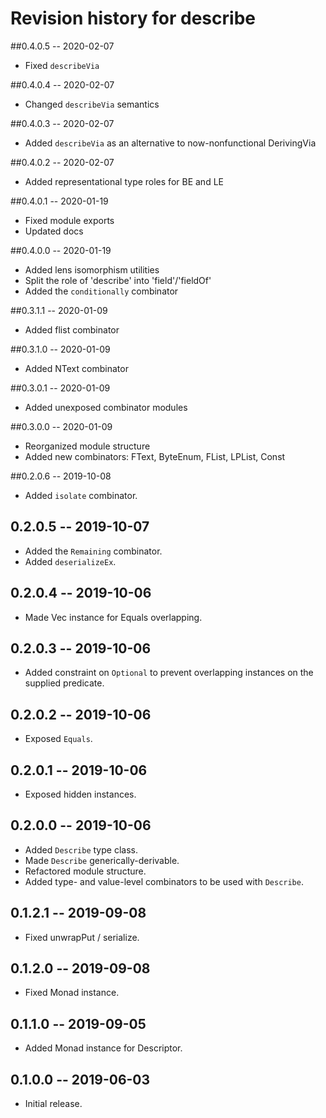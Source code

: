 # Revision history for describe

##0.4.0.5 -- 2020-02-07

* Fixed `describeVia`

##0.4.0.4 -- 2020-02-07

* Changed `describeVia` semantics

##0.4.0.3 -- 2020-02-07

* Added `describeVia` as an alternative to now-nonfunctional DerivingVia

##0.4.0.2 -- 2020-02-07

* Added representational type roles for BE and LE

##0.4.0.1 -- 2020-01-19

* Fixed module exports
* Updated docs

##0.4.0.0 -- 2020-01-19

* Added lens isomorphism utilities
* Split the role of 'describe' into 'field'/'fieldOf'
* Added the `conditionally` combinator

##0.3.1.1 -- 2020-01-09

* Added flist combinator

##0.3.1.0 -- 2020-01-09

* Added NText combinator

##0.3.0.1 -- 2020-01-09

* Added unexposed combinator modules

##0.3.0.0 -- 2020-01-09

* Reorganized module structure
* Added new combinators: FText, ByteEnum, FList, LPList, Const

##0.2.0.6 -- 2019-10-08

* Added `isolate` combinator.

## 0.2.0.5 -- 2019-10-07

* Added the `Remaining` combinator.
* Added `deserializeEx`.

## 0.2.0.4 -- 2019-10-06

* Made Vec instance for Equals overlapping. 

## 0.2.0.3 -- 2019-10-06

* Added constraint on `Optional` to prevent overlapping instances on the supplied predicate.

## 0.2.0.2 -- 2019-10-06

* Exposed `Equals`.

## 0.2.0.1 -- 2019-10-06

* Exposed hidden instances.

## 0.2.0.0 -- 2019-10-06

* Added `Describe` type class.
* Made `Describe` generically-derivable.
* Refactored module structure.
* Added type- and value-level combinators to be used with `Describe`.

## 0.1.2.1 -- 2019-09-08

* Fixed unwrapPut / serialize.

## 0.1.2.0 -- 2019-09-08

* Fixed Monad instance.

## 0.1.1.0 -- 2019-09-05

* Added Monad instance for Descriptor.

## 0.1.0.0 -- 2019-06-03

* Initial release.
